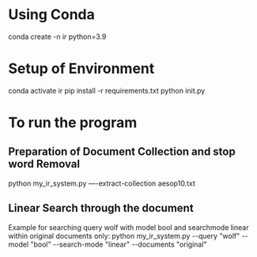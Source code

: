 
# Using Conda
conda create -n ir python=3.9 
# Setup of Environment
conda activate ir
pip install -r requirements.txt
python init.py


# To run the program 
## Preparation of Document Collection and stop word Removal
python my_ir_system.py —-extract-collection aesop10.txt

## Linear Search through the document
Example for searching query wolf with model bool and searchmode linear within original documents only:
python my_ir_system.py --query "wolf" --model "bool" --search-mode "linear" --documents "original"
